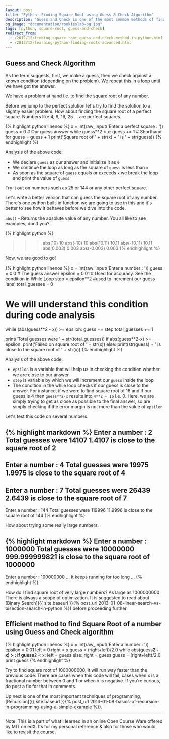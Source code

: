 ```yaml
---
layout: post
title: "Python: Finding Square Root using Guess & Check Algorithm"
description: "Guess and Check is one of the most common methods of finding solution to any problem. We will see how it can be used to find a close approximation of square root of any number"
og_image: "documentation/rookieslab-og.jpg"
tags: [python, square-root, guess-and-check]
redirect_from:
  - /2012/12/finding-square-root-guess-and-check-method-in-python.html
  - /2012/12/learning-python-finding-roots-advanced.html
---
```


## Guess and Check Algorithm

As the term suggests, first, we make a guess, then we check against a known condition (depending on the problem). We repeat this in a loop until we have got the answer.

We have a problem at hand i.e. to find the square root of any number.

Before we jump to the perfect solution let's try to find the solution to a slightly easier problem. How about finding the square root of a perfect square. Numbers like 4, 9, 16, 25 ... are perfect squares.

{% highlight python linenos %}
x = int(raw_input('Enter a perfect square : '))
guess = 0 # Our guess answer
while guess**2 < x:
    guess += 1 # Shorthand for guess = guess + 1
print('Square root of ' + str(x) + ' is ' + str(guess))
{% endhighlight %}

Analysis of the above code:

 - We declare `guess` as our answer and initialize it as `0`
 - We continue the loop as long as the square of `guess` is less than `x`
 - As soon as the square of `guess` equals or exceeds `x` we break the loop and print the value of `guess`

Try it out on numbers such as 25 or 144 or any other perfect square.

Let's write a better version that can guess the square root of any number.
There's one python built-in function we are going to use in this and it's better to see how it behaves before we dive into the code.

`abs()` - Returns the absolute value of any number. You all like to see examples, don't you?

{% highlight python %}
>>> abs(10)
10
>>> abs(-10)
10
>>> abs(10.11)
10.11
>>> abs(-10.11)
10.11
>>> abs(0.003)
0.003
>>> abs(-0.003)
0.003
{% endhighlight %}

Now, we are good to go!

{% highlight python linenos %}
x = int(raw_input('Enter a number : '))
guess = 0.0 # The guess answer
epsilon = 0.01 # Used for accuracy. See the condition in While Loop
step = epsilon**2 #used to increment our guess 'ans'
total_guesses = 0
# We will understand this condition during code analysis
while (abs(guess**2 - x)) >= epsilon:
    guess += step
    total_guesses += 1

print('Total guesses were ' + str(total_guesses))
if abs(guess**2-x) >= epsilon:
    print('Failed on square root of ' + str(x))
else:
    print(str(guess) + ' is close to the square root of ' + str(x))
{% endhighlight %}

Analysis of the above code:

 - `epsilon` is a variable that will help us in checking the condition whether we are close to our answer
 - `step` is variable by which we will increment our `guess` inside the loop
 - The condition in the while loop checks if our guess is close to the answer. For instance, if we were to find square root of 16 and if our guess is 4 then `guess**2-x` results into `4**2 - 16` i.e. 0. Here, we are simply trying to get as close as possible to the final answer, so are simply checking if the error margin is not more than the value of `epsilon`


Let's test this code on several numbers.

{% highlight markdown %}
Enter a number : 2
Total guesses were 14107
1.4107 is close to the square root of 2
---------------------------------------
Enter a number : 4
Total guesses were 19975
1.9975 is close to the square root of 4
---------------------------------------
Enter a number : 7
Total guesses were 26439
2.6439 is close to the square root of 7
---------------------------------------
Enter a number : 144
Total guesses were 119996
11.9996 is close to the square root of 144
{% endhighlight %}

How about trying some really large numbers.

{% highlight markdown %}
Enter a number : 1000000
Total guesses were 10000000
999.999999821 is close to the square root of 1000000
----------------------------------------------------
Enter a number : 100000000
... It keeps running for too long ...
{% endhighlight %}

How do I find square root of very large numbers? As large as 1000000000!
There is always a scope of optimization. It is suggested to read about [Binary Search]({{ site.baseurl }}{% post_url 2013-01-08-linear-search-vs-bisection-search-in-python %}) before proceeding further.

## Efficient method to find Square Root of a number using Guess and Check algorithm

{% highlight python linenos %}
x = int(raw_input('Enter a number : '))
epsilon = 0.01
left = 0
right = x
guess = (right+left)/2.0
while abs(guess**2 - x) > :
    if guess**2 < x:
        left = guess
    else:
        right = guess
    guess = (right+left)/2.0
print guess
{% endhighlight %}

Try to find square root of 1000000000, it will run way faster than the previous code.
There are cases when this code will fail, cases when x is a fractional number between 0 and 1 or when x is negative.
If you're curious, do post a fix for that in comments.

Up next is one of the most important techniques of programming, [Recursion]({{ site.baseurl }}{% post_url 2013-01-08-basics-of-recursion-in-programming-using-a-simple-example %}).

---

Note:
This is a part of what I learned in an online Open Course Ware offered by MIT on edX.
Its for my personal reference & also for those who would like to revisit the course.
